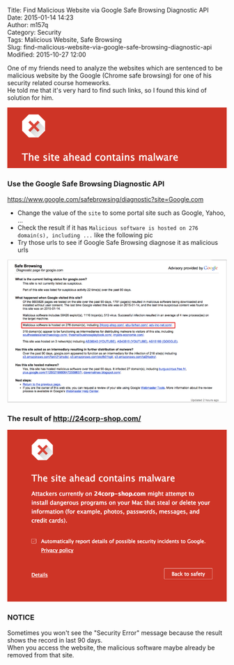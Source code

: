 Title: Find Malicious Website via Google Safe Browsing Diagnostic API  
Date: 2015-01-14 14:23  
Author: m157q  
Category: Security  
Tags: Malicious Website, Safe Browsing  
Slug: find-malicious-website-via-google-safe-browsing-diagnostic-api  
Modified: 2015-10-27 12:00  
  
  
One of my friends need to analyze the websites which are sentenced to be malicious website by the Google (Chrome safe browsing) for one of his security related course homeworks.  
He told me that it's very hard to find such links, so I found this kind of solution for him.  
  
![The site ahead contains malware](/files/find-malicious-website-via-google-safe-browsing-diagnostic-api/the_site_ahead_contains_malware.png)  
  
  
### Use the Google Safe Browsing Diagnostic API  
  
<https://www.google.com/safebrowsing/diagnostic?site=Google.com>  
  
+ Change the value of the `site` to some portal site such as Google, Yahoo, ...  
+ Check the result if it has `Malicious software is hosted on 276 domain(s), including ...` like the following pic  
+ Try those urls to see if Google Safe Browsing diagnose it as malicious urls  
  
![Safe Browsing](/files/find-malicious-website-via-google-safe-browsing-diagnostic-api/safe_browsing.png)  
  
### The result of <http://24corp-shop.com/>  
  
![24corp shop](/files/find-malicious-website-via-google-safe-browsing-diagnostic-api/24corp_shop.png)  
  
### NOTICE  
  
Sometimes you won't see the "Security Error" message because the result shows the record in last 90 days.  
When you access the website, the malicious software maybe already be removed from that site.  
